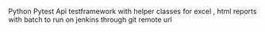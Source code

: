 Python Pytest Api testframework with helper classes for excel , html reports
with batch to run on jenkins through git remote url
